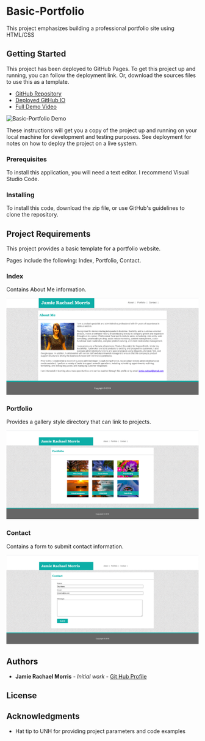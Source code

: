 # Basic-Portfolio

This project emphasizes building a professional portfolio site using HTML/CSS

## Getting Started

This project has been deployed to GitHub Pages. To get this project up and running, you can follow the deployment link. Or, download the sources files to use this as a template.

* [GitHub Repository](https://github.com/jamierachael/Basic-Portfolio/)
* [Deployed GitHub IO](https://jamierachael.github.io/Basic-Portfolio/)
* [Full Demo Video](https://drive.google.com/file/d/1IWdYEIIzhd03a0a5fA7gwH2V2at-nsyq/view)


![Basic-Portfolio Demo](assets/demo/demo.gif)


These instructions will get you a copy of the project up and running on your local machine for development and testing purposes. See deployment for notes on how to deploy the project on a live system.

### Prerequisites

To install this application, you will need a text editor. I recommend Visual Studio Code. 

### Installing

To install this code, download the zip file, or use GitHub's guidelines to clone the repository. 


## Project Requirements 

This project provides a basic template for a portfolio website. 

Pages include the following: Index, Portfolio, Contact. 

### Index

Contains About Me information.

![](assets/images/index.PNG)

### Portfolio

Provides a gallery style directory that can link to projects. 

![](assets/images/portfolio.PNG)

### Contact

Contains a form to submit contact information. 

![](assets/images/contact.PNG)

## Authors

* **Jamie Rachael Morris** - *Initial work* - [Git Hub Profile](https://github.com/jamierachael)

## License

## Acknowledgments

* Hat tip to UNH for providing project parameters and code examples


